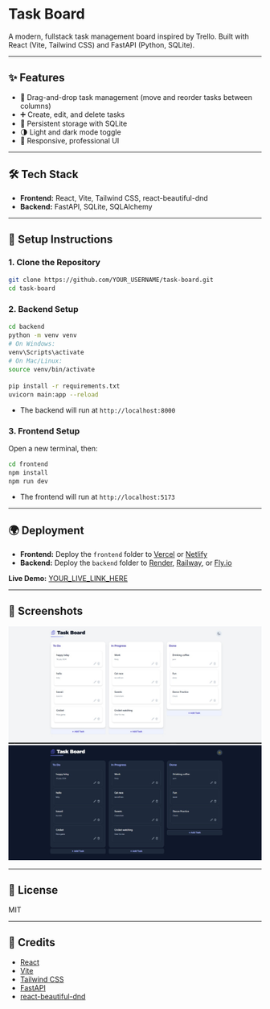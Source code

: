 # Task Board

A modern, fullstack task management board inspired by Trello. Built with React (Vite, Tailwind CSS) and FastAPI (Python, SQLite).

---

## ✨ Features

- 📝 Drag-and-drop task management (move and reorder tasks between columns)
- ➕ Create, edit, and delete tasks
- 💾 Persistent storage with SQLite
- 🌗 Light and dark mode toggle
- 📱 Responsive, professional UI

---

## 🛠️ Tech Stack

- **Frontend:** React, Vite, Tailwind CSS, react-beautiful-dnd
- **Backend:** FastAPI, SQLite, SQLAlchemy

---

## 🚀 Setup Instructions

### 1. Clone the Repository

```bash
git clone https://github.com/YOUR_USERNAME/task-board.git
cd task-board
```

### 2. Backend Setup

```bash
cd backend
python -m venv venv
# On Windows:
venv\Scripts\activate
# On Mac/Linux:
source venv/bin/activate

pip install -r requirements.txt
uvicorn main:app --reload
```
- The backend will run at `http://localhost:8000`

### 3. Frontend Setup

Open a new terminal, then:

```bash
cd frontend
npm install
npm run dev
```
- The frontend will run at `http://localhost:5173`

---

## 🌍 Deployment

- **Frontend:** Deploy the `frontend` folder to [Vercel](https://vercel.com/) or [Netlify](https://www.netlify.com/)
- **Backend:** Deploy the `backend` folder to [Render](https://render.com/), [Railway](https://railway.app/), or [Fly.io](https://fly.io/)

**Live Demo:** [YOUR_LIVE_LINK_HERE](#)

---

## 📸 Screenshots

![Task Board Screenshot](LightMode.jpg)
![Task Board Screenshot](DarkMode.jpg)

---

## 📄 License

MIT

---

## 🙏 Credits

- [React](https://react.dev/)
- [Vite](https://vitejs.dev/)
- [Tailwind CSS](https://tailwindcss.com/)
- [FastAPI](https://fastapi.tiangolo.com/)
- [react-beautiful-dnd](https://github.com/atlassian/react-beautiful-dnd) 
